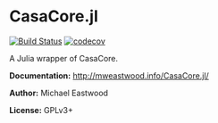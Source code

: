 # CasaCore.jl

[![Build Status](https://travis-ci.org/mweastwood/CasaCore.jl.svg?branch=master)](https://travis-ci.org/mweastwood/CasaCore.jl)
[![codecov](https://codecov.io/gh/mweastwood/CasaCore.jl/branch/master/graph/badge.svg)](https://codecov.io/gh/mweastwood/CasaCore.jl)

A Julia wrapper of CasaCore.

**Documentation:** http://mweastwood.info/CasaCore.jl/

**Author:** Michael Eastwood

**License:** GPLv3+


